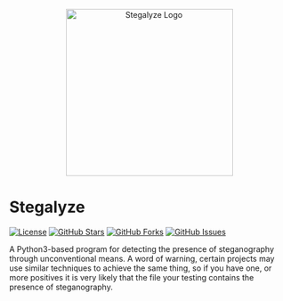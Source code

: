 <p align="center">
  <img src="https://i.imgur.com/Z7p3fcW.png" alt="Stegalyze Logo" width="300">
</p>

# Stegalyze

[![License](https://img.shields.io/badge/License-GPL%203.0%20with%20AGPL%203.0-blue.svg)](LICENSE)
[![GitHub Stars](https://img.shields.io/github/stars/Th3Tr1ckst3r/Stegalyze)](https://github.com/Th3Tr1ckst3r/Stegalyze/stargazers)
[![GitHub Forks](https://img.shields.io/github/forks/Th3Tr1ckst3r/Stegalyze)](https://github.com/Th3Tr1ckst3r/Stegalyze/network/members)
[![GitHub Issues](https://img.shields.io/github/issues/Th3Tr1ckst3r/Stegalyze)](https://github.com/Th3Tr1ckst3r/Stegalyze/issues)

A Python3-based program for detecting the presence of steganography through unconventional means. A word of warning, certain projects may
use similar techniques to achieve the same thing, so if you have one, or more positives it is very likely that the file your testing contains the 
presence of steganography.
